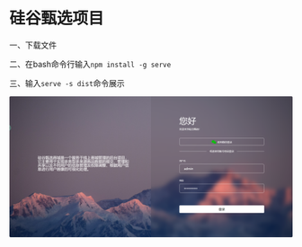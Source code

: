 # 硅谷甄选项目
一、下载文件

二、在bash命令行输入`npm install -g serve`

三、输入`serve -s dist`命令展示

<img src="preview.png" width="800px"/>
